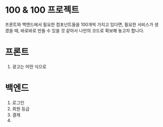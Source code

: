 # 100 & 100 프로젝트



프론트와 백엔드에서 필요한 컴포넌트들을 100개씩 가지고 있다면, 필요한 서비스가 생겼을 때, 바로바로 만들 수 있을 것 같아서 나만의 코드로 확보해 놓고자 합니다.







# 프론트

1. 광고는 어떤 식으로





# 백엔드

1. 로그인
2. 회원 등급
3. 결제
4. 